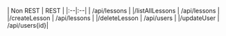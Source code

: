 

|    Non REST    |     REST      |
|:--|:--|        | /api/lessons  |
|/listAllLessons | /api/lessons  |
|/createLesson   | /api/lessons  |
|/deleteLesson   | /api/users    |
|/updateUser     | /api/users{id}|